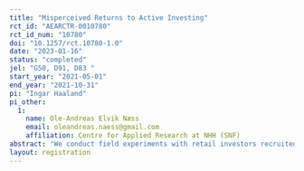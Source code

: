 ```yaml
---
title: "Misperceived Returns to Active Investing"
rct_id: "AEARCTR-0010780"
rct_id_num: "10780"
doi: "10.1257/rct.10780-1.0"
date: "2023-01-16"
status: "completed"
jel: "G50, D91, D83 "
start_year: "2021-05-01"
end_year: "2021-10-31"
pi: "Ingar Haaland"
pi_other:
  1:
    name: Ole-Andreas Elvik Næss
    email: oleandreas.naess@gmail.com
    affiliation: Centre for Applied Research at NHH (SNF)
abstract: "We conduct field experiments with retail investors recruited from a social trading platform. In our main experiment, we first elicit beliefs about the returns to active investing. We then generate exogenous variation in beliefs by providing treated respondents with information about index funds historically outperforming active funds. Four months after the experiment, we collect administrative data on portfolio allocations. "
layout: registration
---
```


